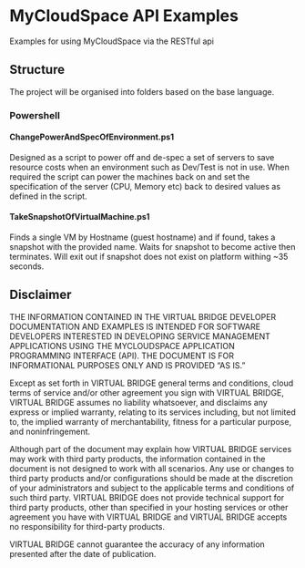 # MyCloudSpace API Examples
Examples for using MyCloudSpace via the RESTful api

## Structure
The project will be organised into folders based on the base language.

### Powershell

#### ChangePowerAndSpecOfEnvironment.ps1
Designed as a script to power off and de-spec a set of servers to save resource costs when an environment such as Dev/Test is not in use. When required the script can power the machines back on and set the specification of the server (CPU, Memory etc) back to desired values as defined in the script.

#### TakeSnapshotOfVirtualMachine.ps1
Finds a single VM by Hostname (guest hostname) and if found, takes a snapshot with the provided name. Waits for snapshot to become active then terminates. Will exit out if snapshot does not exist on platform withing ~35 seconds.

## Disclaimer

THE INFORMATION CONTAINED IN THE VIRTUAL BRIDGE DEVELOPER DOCUMENTATION AND EXAMPLES IS INTENDED FOR SOFTWARE DEVELOPERS INTERESTED IN DEVELOPING SERVICE MANAGEMENT APPLICATIONS USING THE MYCLOUDSPACE APPLICATION PROGRAMMING INTERFACE (API). THE DOCUMENT IS FOR INFORMATIONAL PURPOSES ONLY AND IS PROVIDED “AS IS.”

Except as set forth in VIRTUAL BRIDGE general terms and conditions, cloud terms of service and/or other agreement you sign with VIRTUAL BRIDGE, VIRTUAL BRIDGE assumes no liability whatsoever, and disclaims any express or implied warranty, relating to its services including, but not limited to, the implied warranty of merchantability, fitness for a particular purpose, and noninfringement.

Although part of the document may explain how VIRTUAL BRIDGE services may work with third party products, the information contained in the document is not designed to work with all scenarios. Any use or changes to third party products and/or configurations should be made at the discretion of your administrators and subject to the applicable terms and conditions of such third party. VIRTUAL BRIDGE does not provide technical support for third party products, other than specified in your hosting services or other agreement you have with VIRTUAL BRIDGE and VIRTUAL BRIDGE accepts no responsibility for third-party products.

VIRTUAL BRIDGE cannot guarantee the accuracy of any information presented after the date of publication.